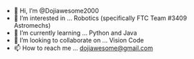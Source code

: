 - 👋 Hi, I’m @Dojiawesome2000
- 👀 I’m interested in ... Robotics (specifically FTC Team #3409 Astromechs)
- 🌱 I’m currently learning ... Python and Java
- 💞️ I’m looking to collaborate on ... Vision Code
- 📫 How to reach me ... dojiawesome@gmail.com

<!---
Dojiawesome2000/Dojiawesome2000 is a ✨ special ✨ repository because its `README.md` (this file) appears on your GitHub profile.
You can click the Preview link to take a look at your changes.
--->
